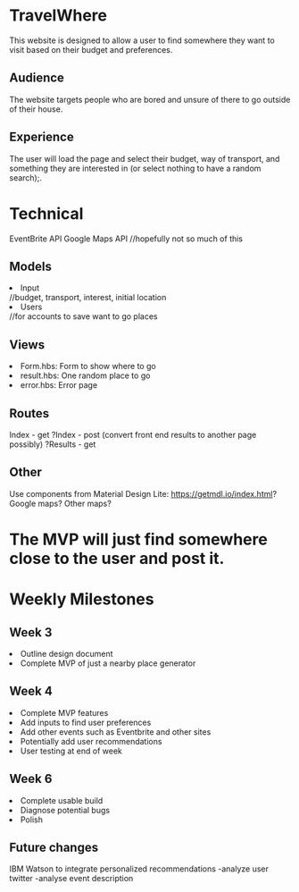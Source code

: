 # TravelWhere
This website is designed to allow a user to find somewhere they want to visit based on their budget and preferences.

## Audience
The website targets people who are bored and unsure of there to go outside of their house.

## Experience
The user will load the page and select their budget, way of transport, and something they are interested in (or select nothing to have a random search);.

# Technical
EventBrite API
Google Maps API //hopefully not so much of this

## Models
<li>Input</li> //budget, transport, interest, initial location
<li>Users</li> //for accounts to save want to go places

## Views
<li>Form.hbs: Form to show where to go</li>
<li>result.hbs: One random place to go</li>
<li>error.hbs: Error page</li>

## Routes
Index - get
?Index - post (convert front end results to another page possibly)
?Results - get

## Other

Use components from Material Design Lite: https://getmdl.io/index.html?
Google maps?
Other maps?

# The MVP will just find somewhere close to the user and post it.

# Weekly Milestones

## Week 3

<li>Outline design document</li>
<li>Complete MVP of just a nearby place generator</li>

## Week 4

<li> Complete MVP features </li>
<li>Add inputs to find user preferences</li>
<li>Add other events such as Eventbrite and other sites</li>
<li>Potentially add user recommendations</li>
<li>User testing at end of week</li>

## Week 6

<li>Complete usable build</li>
<li>Diagnose potential bugs</li>
<li>Polish</li>

## Future changes
IBM Watson to integrate personalized recommendations
  -analyze user twitter
  -analyse event description

